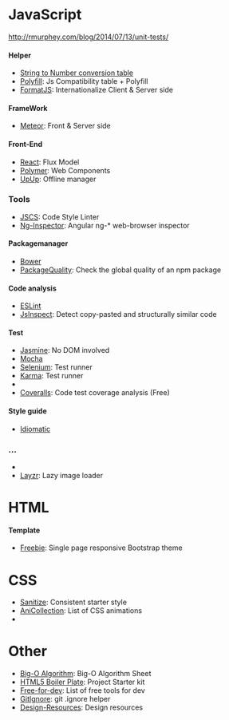 # JavaScript

http://rmurphey.com/blog/2014/07/13/unit-tests/

#### Helper
* [String to Number conversion table]
* [Polyfill]: Js Compatibility table + Polyfill
* [FormatJS]: Internationalize Client & Server side

#### FrameWork

* [Meteor]: Front & Server side

#### Front-End

* [React]: Flux Model
* [Polymer]: Web Components
* [UpUp]: Offline manager
    
### Tools 

* [JSCS]: Code Style Linter
* [Ng-Inspector]: Angular ng-* web-browser inspector

#### Packagemanager

* [Bower]
* [PackageQuality]: Check the global quality of an npm package

#### Code analysis

* [ESLint]
* [JsInspect]:  Detect copy-pasted and structurally similar code

#### Test

* [Jasmine]: No DOM involved
* [Mocha]
* [Selenium]: Test runner
* [Karma]: Test runner 
* [Jest]: Facebook
* [Coveralls]: Code test coverage analysis (Free)

#### Style guide

* [Idiomatic]

### ...

* [ES6]: ES6
* [Layzr]: Lazy image loader

# HTML

#### Template

* [Freebie]: Single page responsive Bootstrap theme

# CSS

* [Sanitize]: Consistent starter style
* [AniCollection]: List of CSS animations
* [CSSAnimations]: Principles

# Other

* [Big-O Algorithm]: Big-O Algorithm Sheet
* [HTML5 Boiler Plate]: Project Starter kit
* [Free-for-dev]: List of free tools for dev
* [GitIgnore]: git .ignore helper
* [Design-Resources]: Design resources

[String to Number conversion table]:https://stackoverflow.com/questions/17106681/parseint-vs-unary-plus-when-to-use-which#answer-17106702
[Meteor]: https://www.meteor.com/
[React]: https://facebook.github.io/react/index.html
[Freebie]: http://tympanus.net/codrops/2015/03/12/freebie-forkio-one-page-website-template/
[Bower]: http://bower.io/
[ESLint]: http://eslint.org/
[Jasmine]: https://github.com/jasmine/jasmine
[Mocha]: http://mochajs.org/
[Selenium]: http://www.seleniumhq.org/
[Idiomatic]: https://github.com/rwaldron/idiomatic.js
[Polymer]: https://www.polymer-project.org/]
[Karma]: https://karma-runner.github.io/0.12/index.html
[Sanitize]: https://rawgit.com/jonathantneal/sanitize.css/master/dist/sanitize.css
[AniCollection]: https://anicollection.github.io/#/
[PackageQuality]: http://packagequality.com/
[Big-O Algorithm]: http://bigocheatsheet.com/
[HTML5 Boiler Plate]: https://html5boilerplate.com/
[Jest]: https://github.com/facebook/jest
[Polyfill]: https://cdn.polyfill.io/v1/docs/features/
[CSSAnimations]: https://cssanimation.rocks/principles/
[JSCS]: http://jscs.info/
[Layzr]: https://callmecavs.github.io/layzr.js/
[Free-for-dev]: https://github.com/ripienaar/free-for-dev#paas
[JsInspect]: https://github.com/danielstjules/jsinspect
[Ng-Inspector]: http://ng-inspector.org/
[GitIgnore]: https://www.gitignore.io/
[FormatJS]: http://formatjs.io/
[ES6]: http://exploringjs.com/es6/index.html#toc_ch_maps-sets
[UpUp]: https://www.talater.com/upup/
[Coveralls]: https://coveralls.io/
[Design-Resources]:https://resourcecards.com/
